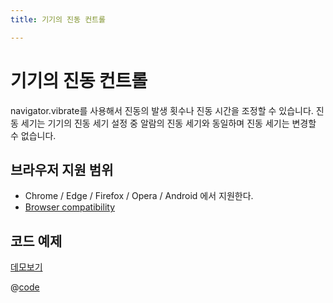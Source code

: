 ```yaml
---
title: 기기의 진동 컨트롤

---
```

# 기기의 진동 컨트롤
navigator.vibrate를 사용해서 진동의 발생 횟수나 진동 시간을 조정할 수 있습니다. 진동 세기는 기기의 진동 세기 설정 중 알람의 진동 세기와 동일하며 진동 세기는 변경할 수 없습니다.

## 브라우저 지원 범위
- Chrome / Edge / Firefox / Opera / Android 에서 지원한다. 
- [Browser compatibility](https://developer.mozilla.org/en-US/docs/Web/API/Navigator/vibrate#browser_compatibility)

## 코드 예제
[데모보기](https://the-next-web-research-lab.github.io/docs/next-web-research/WebApis/vibrate.html)

@[code](@/docs/next-web-research/WebApis/vibrate.html)
